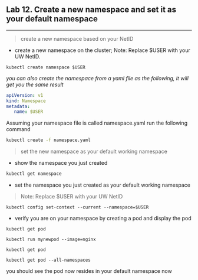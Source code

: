 ## Lab 12. Create a new namespace and set it as your default namespace
___
> create a new namespace based on your NetID

* create a new namespace on the cluster; Note: Replace $USER with your UW NetID.
```
kubectl create namespace $USER
```
_you can also create the namespace from a yaml file as the following, it will get you the same result_

```yaml
apiVersion: v1
kind: Namespace
metadata:
   name: $USER
```
Assuming your namespace file is called namespace.yaml run the following command

```bash
kubectl create -f namespace.yaml 
```

> set the new namespace as your default working namespace

* show the namespace you just created

```bash
kubectl get namespace
```

* set the namespace you just created as your default working namespace

>Note: Replace $USER with your UW NetID

```
kubectl config set-context --current --namespace=$USER
```

* verify you are on your namespace by creating a pod and display the pod
```
kubectl get pod

kubectl run mynewpod --image=nginx

kubectl get pod

kubectl get pod --all-namespaces
```

you should see the pod now resides in your default namespace now
